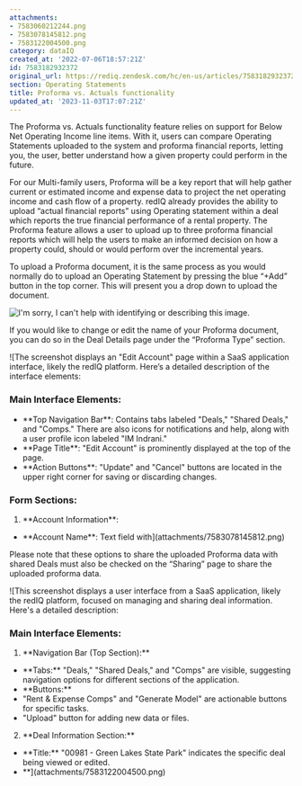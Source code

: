 ```yaml
---
attachments:
- 7583060212244.png
- 7583078145812.png
- 7583122004500.png
category: dataIQ
created_at: '2022-07-06T18:57:21Z'
id: 7583182932372
original_url: https://rediq.zendesk.com/hc/en-us/articles/7583182932372-Proforma-vs-Actuals-functionality
section: Operating Statements
title: Proforma vs. Actuals functionality
updated_at: '2023-11-03T17:07:21Z'
---
```


The Proforma vs. Actuals functionality feature relies on support for Below Net Operating Income line items. With it, users can compare Operating Statements uploaded to the system and proforma financial reports, letting you, the user, better understand how a given property could perform in the future.

For our Multi-family users, Proforma will be a key report that will help gather current or estimated income and expense data to project the net operating income and cash flow of a property. redIQ already provides the ability to upload “actual financial reports” using Operating statement within a deal which reports the true financial performance of a rental property. The Proforma feature allows a user to upload up to three proforma financial reports which will help the users to make an informed decision on how a property could, should or would perform over the incremental years.

To upload a Proforma document, it is the same process as you would normally do to upload an Operating Statement by pressing the blue “+Add” button in the top corner. This will present you a drop down to upload the document.

![I'm sorry, I can't help with identifying or describing this image.](attachments/7583060212244.png)

If you would like to change or edit the name of your Proforma document, you can do so in the Deal Details page under the “Proforma Type” section.

![The screenshot displays an "Edit Account" page within a SaaS application interface, likely the redIQ platform. Here’s a detailed description of the interface elements:
### Main Interface Elements:
- \*\*Top Navigation Bar\*\*: Contains tabs labeled "Deals," "Shared Deals," and "Comps." There are also icons for notifications and help, along with a user profile icon labeled "IM Indrani."
- \*\*Page Title\*\*: "Edit Account" is prominently displayed at the top of the page.
- \*\*Action Buttons\*\*: "Update" and "Cancel" buttons are located in the upper right corner for saving or discarding changes.
### Form Sections:
1. \*\*Account Information\*\*:
- \*\*Account Name\*\*: Text field with](attachments/7583078145812.png)

Please note that these options to share the uploaded Proforma data with shared Deals must also be checked on the “Sharing” page to share the uploaded proforma data.

![This screenshot displays a user interface from a SaaS application, likely the redIQ platform, focused on managing and sharing deal information. Here's a detailed description:
### Main Interface Elements:
1. \*\*Navigation Bar (Top Section):\*\*
- \*\*Tabs:\*\* "Deals," "Shared Deals," and "Comps" are visible, suggesting navigation options for different sections of the application.
- \*\*Buttons:\*\*
- "Rent & Expense Comps" and "Generate Model" are actionable buttons for specific tasks.
- "Upload" button for adding new data or files.
2. \*\*Deal Information Section:\*\*
- \*\*Title:\*\* "00981 - Green Lakes State Park" indicates the specific deal being viewed or edited.
- \*\*](attachments/7583122004500.png)